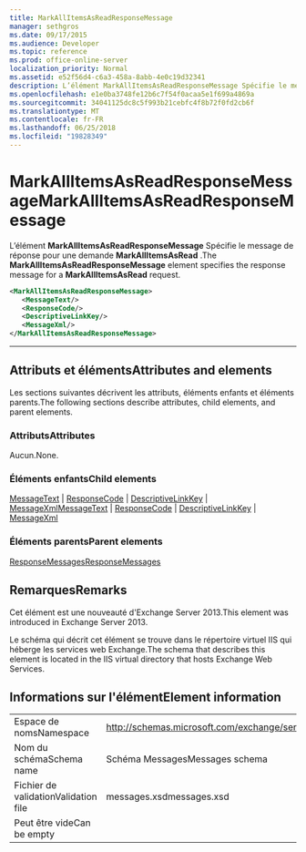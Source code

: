 ```yaml
---
title: MarkAllItemsAsReadResponseMessage
manager: sethgros
ms.date: 09/17/2015
ms.audience: Developer
ms.topic: reference
ms.prod: office-online-server
localization_priority: Normal
ms.assetid: e52f56d4-c6a3-458a-8abb-4e0c19d32341
description: L’élément MarkAllItemsAsReadResponseMessage Spécifie le message de réponse pour une demande MarkAllItemsAsRead.
ms.openlocfilehash: e1e0ba3748fe12b6c7f54f0acaa5e1f699a4869a
ms.sourcegitcommit: 34041125dc8c5f993b21cebfc4f8b72f0fd2cb6f
ms.translationtype: MT
ms.contentlocale: fr-FR
ms.lasthandoff: 06/25/2018
ms.locfileid: "19828349"
---
```

# <a name="markallitemsasreadresponsemessage"></a><span data-ttu-id="cef62-103">MarkAllItemsAsReadResponseMessage</span><span class="sxs-lookup"><span data-stu-id="cef62-103">MarkAllItemsAsReadResponseMessage</span></span>

<span data-ttu-id="cef62-104">L’élément **MarkAllItemsAsReadResponseMessage** Spécifie le message de réponse pour une demande **MarkAllItemsAsRead** .</span><span class="sxs-lookup"><span data-stu-id="cef62-104">The **MarkAllItemsAsReadResponseMessage** element specifies the response message for a **MarkAllItemsAsRead** request.</span></span> 
  
```XML
<MarkAllItemsAsReadResponseMessage>
   <MessageText/>
   <ResponseCode/>
   <DescriptiveLinkKey/>
   <MessageXml/>
</MarkAllItemsAsReadResponseMessage>
```

 ****
## <a name="attributes-and-elements"></a><span data-ttu-id="cef62-105">Attributs et éléments</span><span class="sxs-lookup"><span data-stu-id="cef62-105">Attributes and elements</span></span>

<span data-ttu-id="cef62-106">Les sections suivantes décrivent les attributs, éléments enfants et éléments parents.</span><span class="sxs-lookup"><span data-stu-id="cef62-106">The following sections describe attributes, child elements, and parent elements.</span></span>
  
### <a name="attributes"></a><span data-ttu-id="cef62-107">Attributs</span><span class="sxs-lookup"><span data-stu-id="cef62-107">Attributes</span></span>

<span data-ttu-id="cef62-108">Aucun.</span><span class="sxs-lookup"><span data-stu-id="cef62-108">None.</span></span>
  
### <a name="child-elements"></a><span data-ttu-id="cef62-109">Éléments enfants</span><span class="sxs-lookup"><span data-stu-id="cef62-109">Child elements</span></span>

<span data-ttu-id="cef62-110">[MessageText](messagetext.md) | [ResponseCode](responsecode.md) | [DescriptiveLinkKey](descriptivelinkkey.md) | [MessageXml](messagexml.md)</span><span class="sxs-lookup"><span data-stu-id="cef62-110">[MessageText](messagetext.md) | [ResponseCode](responsecode.md) | [DescriptiveLinkKey](descriptivelinkkey.md) | [MessageXml](messagexml.md)</span></span>
  
### <a name="parent-elements"></a><span data-ttu-id="cef62-111">Éléments parents</span><span class="sxs-lookup"><span data-stu-id="cef62-111">Parent elements</span></span>

[<span data-ttu-id="cef62-112">ResponseMessages</span><span class="sxs-lookup"><span data-stu-id="cef62-112">ResponseMessages</span></span>](responsemessages.md)
  
## <a name="remarks"></a><span data-ttu-id="cef62-113">Remarques</span><span class="sxs-lookup"><span data-stu-id="cef62-113">Remarks</span></span>

<span data-ttu-id="cef62-114">Cet élément est une nouveauté d'Exchange Server 2013.</span><span class="sxs-lookup"><span data-stu-id="cef62-114">This element was introduced in Exchange Server 2013.</span></span>
  
<span data-ttu-id="cef62-115">Le schéma qui décrit cet élément se trouve dans le répertoire virtuel IIS qui héberge les services web Exchange.</span><span class="sxs-lookup"><span data-stu-id="cef62-115">The schema that describes this element is located in the IIS virtual directory that hosts Exchange Web Services.</span></span>
  
## <a name="element-information"></a><span data-ttu-id="cef62-116">Informations sur l'élément</span><span class="sxs-lookup"><span data-stu-id="cef62-116">Element information</span></span>

|||
|:-----|:-----|
|<span data-ttu-id="cef62-117">Espace de noms</span><span class="sxs-lookup"><span data-stu-id="cef62-117">Namespace</span></span>  <br/> |http://schemas.microsoft.com/exchange/services/2006/messages  <br/> |
|<span data-ttu-id="cef62-118">Nom du schéma</span><span class="sxs-lookup"><span data-stu-id="cef62-118">Schema name</span></span>  <br/> |<span data-ttu-id="cef62-119">Schéma Messages</span><span class="sxs-lookup"><span data-stu-id="cef62-119">Messages schema</span></span>  <br/> |
|<span data-ttu-id="cef62-120">Fichier de validation</span><span class="sxs-lookup"><span data-stu-id="cef62-120">Validation file</span></span>  <br/> |<span data-ttu-id="cef62-121">messages.xsd</span><span class="sxs-lookup"><span data-stu-id="cef62-121">messages.xsd</span></span>  <br/> |
|<span data-ttu-id="cef62-122">Peut être vide</span><span class="sxs-lookup"><span data-stu-id="cef62-122">Can be empty</span></span>  <br/> ||
   

